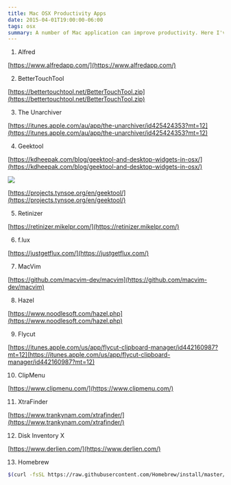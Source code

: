 ```yaml
---
title: Mac OSX Productivity Apps
date: 2015-04-01T19:00:00-06:00
tags: osx
summary: A number of Mac application can improve productivity. Here I've complied my favourite useful Mac applications ...
---
```



1. Alfred

[https://www.alfredapp.com/](https://www.alfredapp.com/)

2. BetterTouchTool

[https://bettertouchtool.net/BetterTouchTool.zip](https://bettertouchtool.net/BetterTouchTool.zip)

3. The Unarchiver

[https://itunes.apple.com/au/app/the-unarchiver/id425424353?mt=12](https://itunes.apple.com/au/app/the-unarchiver/id425424353?mt=12)

4. Geektool

[https://kdheepak.com/blog/geektool-and-desktop-widgets-in-osx/](https://kdheepak.com/blog/geektool-and-desktop-widgets-in-osx/)

![](https://lh4.googleusercontent.com/TZkEbkEUgfXVhtL3XNgQ8tYNuaO_WF_WhgtuN0nYGJEx=s0)

[https://projects.tynsoe.org/en/geektool/](https://projects.tynsoe.org/en/geektool/)

5. Retinizer

[https://retinizer.mikelpr.com/](https://retinizer.mikelpr.com/)

6. f.lux

[https://justgetflux.com/](https://justgetflux.com/)

7. MacVim

[https://github.com/macvim-dev/macvim](https://github.com/macvim-dev/macvim)

8. Hazel

[https://www.noodlesoft.com/hazel.php](https://www.noodlesoft.com/hazel.php)

9. Flycut

[https://itunes.apple.com/us/app/flycut-clipboard-manager/id442160987?mt=12](https://itunes.apple.com/us/app/flycut-clipboard-manager/id442160987?mt=12)

10. ClipMenu

[https://www.clipmenu.com/](https://www.clipmenu.com/)

11. XtraFinder

[https://www.trankynam.com/xtrafinder/](https://www.trankynam.com/xtrafinder/)

12. Disk Inventory X

[https://www.derlien.com/](https://www.derlien.com/)

13. Homebrew

```bash
$(curl -fsSL https://raw.githubusercontent.com/Homebrew/install/master/install)
```
